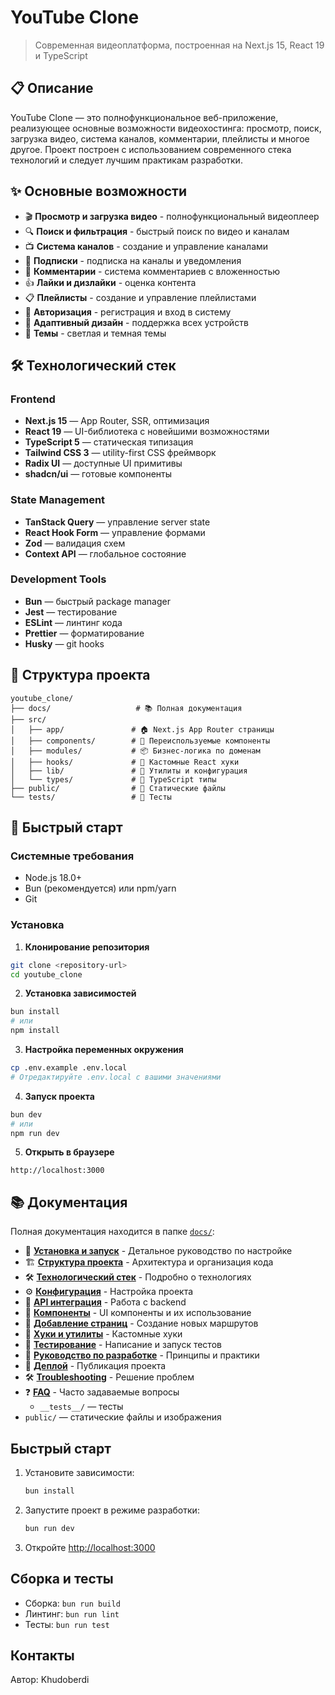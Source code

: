 # YouTube Clone

> Современная видеоплатформа, построенная на Next.js 15, React 19 и TypeScript

## 📋 Описание

YouTube Clone — это полнофункциональное веб-приложение, реализующее основные возможности видеохостинга: просмотр, поиск, загрузка видео, система каналов, комментарии, плейлисты и многое другое. Проект построен с использованием современного стека технологий и следует лучшим практикам разработки.

## ✨ Основные возможности

- 🎬 **Просмотр и загрузка видео** - полнофункциональный видеоплеер
- 🔍 **Поиск и фильтрация** - быстрый поиск по видео и каналам  
- 📺 **Система каналов** - создание и управление каналами
- 👥 **Подписки** - подписка на каналы и уведомления
- 💬 **Комментарии** - система комментариев с вложенностью
- 👍 **Лайки и дизлайки** - оценка контента
- 📋 **Плейлисты** - создание и управление плейлистами
- 🔐 **Авторизация** - регистрация и вход в систему
- 📱 **Адаптивный дизайн** - поддержка всех устройств
- 🌙 **Темы** - светлая и темная темы

## 🛠️ Технологический стек

### Frontend
- **Next.js 15** — App Router, SSR, оптимизация
- **React 19** — UI-библиотека с новейшими возможностями
- **TypeScript 5** — статическая типизация
- **Tailwind CSS 3** — utility-first CSS фреймворк
- **Radix UI** — доступные UI примитивы
- **shadcn/ui** — готовые компоненты

### State Management
- **TanStack Query** — управление server state
- **React Hook Form** — управление формами
- **Zod** — валидация схем
- **Context API** — глобальное состояние

### Development Tools
- **Bun** — быстрый package manager
- **Jest** — тестирование
- **ESLint** — линтинг кода
- **Prettier** — форматирование
- **Husky** — git hooks

## 📁 Структура проекта

```
youtube_clone/
├── docs/                   # 📚 Полная документация
├── src/
│   ├── app/               # 🏠 Next.js App Router страницы
│   ├── components/        # 🧩 Переиспользуемые компоненты
│   ├── modules/           # 📦 Бизнес-логика по доменам
│   ├── hooks/             # 🎣 Кастомные React хуки
│   ├── lib/               # 🔧 Утилиты и конфигурация
│   └── types/             # 📝 TypeScript типы
├── public/                # 📸 Статические файлы
└── tests/                 # 🧪 Тесты
```

## 🚀 Быстрый старт

### Системные требования
- Node.js 18.0+ 
- Bun (рекомендуется) или npm/yarn
- Git

### Установка

1. **Клонирование репозитория**
```bash
git clone <repository-url>
cd youtube_clone
```

2. **Установка зависимостей**
```bash
bun install
# или
npm install
```

3. **Настройка переменных окружения**
```bash
cp .env.example .env.local
# Отредактируйте .env.local с вашими значениями
```

4. **Запуск проекта**
```bash
bun dev
# или
npm run dev
```

5. **Открыть в браузере**
```
http://localhost:3000
```

## 📚 Документация

Полная документация находится в папке [`docs/`](./docs/):

- 🚀 **[Установка и запуск](./docs/getting-started.md)** - Детальное руководство по настройке
- 🏗️ **[Структура проекта](./docs/project-structure.md)** - Архитектура и организация кода
- 🛠️ **[Технологический стек](./docs/tech-stack.md)** - Подробно о технологиях
- ⚙️ **[Конфигурация](./docs/configuration.md)** - Настройка проекта
- 🔌 **[API интеграция](./docs/api-integration.md)** - Работа с backend
- 🧩 **[Компоненты](./docs/components.md)** - UI компоненты и их использование
- 📄 **[Добавление страниц](./docs/adding-pages.md)** - Создание новых маршрутов
- 🎣 **[Хуки и утилиты](./docs/hooks-and-utils.md)** - Кастомные хуки
- 🧪 **[Тестирование](./docs/testing.md)** - Написание и запуск тестов
- 🎯 **[Руководство по разработке](./docs/development-guide.md)** - Принципы и практики
- 🚀 **[Деплой](./docs/deployment.md)** - Публикация проекта
- 🛠️ **[Troubleshooting](./docs/troubleshooting.md)** - Решение проблем
- ❓ **[FAQ](./docs/faq.md)** - Часто задаваемые вопросы
  - `__tests__/` — тесты
- `public/` — статические файлы и изображения

## Быстрый старт
1. Установите зависимости:
   ```sh
   bun install
   ```
2. Запустите проект в режиме разработки:
   ```sh
   bun run dev
   ```
3. Откройте [http://localhost:3000](http://localhost:3000)

## Сборка и тесты
- Сборка: `bun run build`
- Линтинг: `bun run lint`
- Тесты: `bun run test`

## Контакты
Автор: Khudoberdi